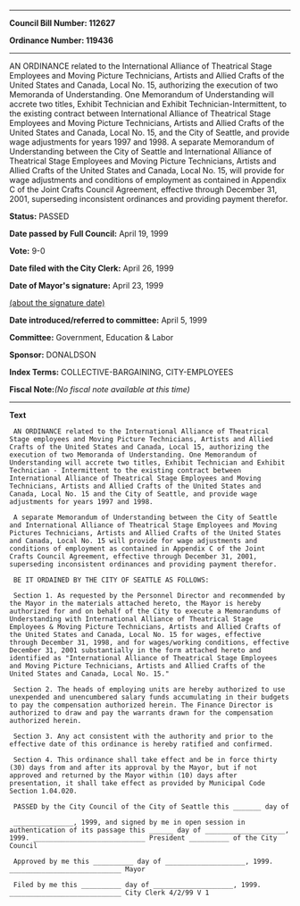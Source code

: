 

********

**Council Bill Number: 112627**
   
**Ordinance Number: 119436**
********

 AN ORDINANCE related to the International Alliance of Theatrical Stage Employees and Moving Picture Technicians, Artists and Allied Crafts of the United States and Canada, Local No. 15, authorizing the execution of two Memoranda of Understanding. One Memorandum of Understanding will accrete two titles, Exhibit Technician and Exhibit Technician-Intermittent, to the existing contract between International Alliance of Theatrical Stage Employees and Moving Picture Technicians, Artists and Allied Crafts of the United States and Canada, Local No. 15, and the City of Seattle, and provide wage adjustments for years 1997 and 1998. A separate Memorandum of Understanding between the City of Seattle and International Alliance of Theatrical Stage Employees and Moving Picture Technicians, Artists and Allied Crafts of the United States and Canada, Local No. 15, will provide for wage adjustments and conditions of employment as contained in Appendix C of the Joint Crafts Council Agreement, effective through December 31, 2001, superseding inconsistent ordinances and providing payment therefor.

**Status:** PASSED
   
**Date passed by Full Council:** April 19, 1999
   
**Vote:** 9-0
   
**Date filed with the City Clerk:** April 26, 1999
   
**Date of Mayor's signature:** April 23, 1999
   
[(about the signature date)](/~public/approvaldate.htm)
   
   
   
**Date introduced/referred to committee:** April 5, 1999
   
**Committee:** Government, Education & Labor
   
**Sponsor:** DONALDSON
   
   
**Index Terms:** COLLECTIVE-BARGAINING, CITY-EMPLOYEES

**Fiscal Note:**_(No fiscal note available at this time)_

********

**Text**
   
```
 AN ORDINANCE related to the International Alliance of Theatrical Stage employees and Moving Picture Technicians, Artists and Allied Crafts of the United States and Canada, Local 15, authorizing the execution of two Memoranda of Understanding. One Memorandum of Understanding will accrete two titles, Exhibit Technician and Exhibit Technician - Intermittent to the existing contract between International Alliance of Theatrical Stage Employees and Moving Technicians, Artists and Allied Crafts of the United States and Canada, Local No. 15 and the City of Seattle, and provide wage adjustments for years 1997 and 1998.

 A separate Memorandum of Understanding between the City of Seattle and International Alliance of Theatrical Stage Employees and Moving Pictures Technicians, Artists and Allied Crafts of the United States and Canada, Local No. 15 will provide for wage adjustments and conditions of employment as contained in Appendix C of the Joint Crafts Council Agreement, effective through December 31, 2001, superseding inconsistent ordinances and providing payment therefor.

 BE IT ORDAINED BY THE CITY OF SEATTLE AS FOLLOWS:

 Section 1. As requested by the Personnel Director and recommended by the Mayor in the materials attached hereto, the Mayor is hereby authorized for and on behalf of the City to execute a Memorandums of Understanding with International Alliance of Theatrical Stage Employees & Moving Picture Technicians, Artists and Allied Crafts of the United States and Canada, Local No. 15 for wages, effective through December 31, 1998, and for wages/working conditions, effective December 31, 2001 substantially in the form attached hereto and identified as "International Alliance of Theatrical Stage Employees and Moving Picture Technicians, Artists and Allied Crafts of the United States and Canada, Local No. 15."

 Section 2. The heads of employing units are hereby authorized to use unexpended and unencumbered salary funds accumulating in their budgets to pay the compensation authorized herein. The Finance Director is authorized to draw and pay the warrants drawn for the compensation authorized herein.

 Section 3. Any act consistent with the authority and prior to the effective date of this ordinance is hereby ratified and confirmed.

 Section 4. This ordinance shall take effect and be in force thirty (30) days from and after its approval by the Mayor, but if not approved and returned by the Mayor within (10) days after presentation, it shall take effect as provided by Municipal Code Section 1.04.020.

 PASSED by the City Council of the City of Seattle this _______ day of

 _______________, 1999, and signed by me in open session in authentication of its passage this ______ day of ____________________, 1999. ____________________________ President __________ of the City Council

 Approved by me this __________ day of ____________________, 1999. ____________________________ Mayor

 Filed by me this __________ day of ____________________, 1999. ____________________________ City Clerk 4/2/99 V 1

```

